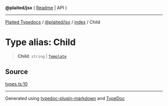 **@plaited/jsx** ( [Readme](../../README.md) \| API )

***

[Plaited Typedocs](../../../../modules.md) / [@plaited/jsx](../../modules.md) / [index](../README.md) / Child

# Type alias: Child

> **Child**: `string` \| [`Template`](Template.md)

## Source

[types.ts:10](https://github.com/plaited/plaited/blob/317e868/libs/jsx/src/types.ts#L10)

***

Generated using [typedoc-plugin-markdown](https://www.npmjs.com/package/typedoc-plugin-markdown) and [TypeDoc](https://typedoc.org/)
